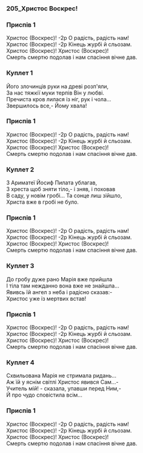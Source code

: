 ### 205_Христос Воскрес!
### Приспів 1
Христос (Воскрес)! -2р О радість, радість нам! <br/>Христос (Воскрес)! -2р Кінець журбі й сльозам.<br/>Христос (Воскрес)! Христос (Воскрес)!<br/>Смерть смертю подолав і нам спасіння вічне дав.
### Куплет 1
Його злочинців руки на древі розп'яли,<br/>За нас тяжкії муки терпів Він у любві.<br/>Пречиста кров лилася із ніг, рук і чола...<br/>Звершилось все,- Йому хвала!
### Приспів 1
Христос (Воскрес)! -2р О радість, радість нам! <br/>Христос (Воскрес)! -2р Кінець журбі й сльозам.<br/>Христос (Воскрес)! Христос (Воскрес)!<br/>Смерть смертю подолав і нам спасіння вічне дав.
### Куплет 2
З Ариматеї Йосиф Пилата ублагав,<br/>З хреста щоб зняти тіло,- і зняв, і поховав<br/>В саду, у новім гробі... Та сонце лиш зійшло,<br/>Христа вже в гробі не було.
### Приспів 1
Христос (Воскрес)! -2р О радість, радість нам! <br/>Христос (Воскрес)! -2р Кінець журбі й сльозам.<br/>Христос (Воскрес)! Христос (Воскрес)!<br/>Смерть смертю подолав і нам спасіння вічне дав.
### Куплет 3
До гробу дуже рано Марія вже прийшла <br/>І тіла там нежданно вона вже не знайшла...<br/>Явивсь їй ангел з неба і радісно сказав:-<br/> Христос уже із мертвих встав!
### Приспів 1
Христос (Воскрес)! -2р О радість, радість нам! <br/>Христос (Воскрес)! -2р Кінець журбі й сльозам.<br/>Христос (Воскрес)! Христос (Воскрес)!<br/>Смерть смертю подолав і нам спасіння вічне дав.
### Куплет 4
Схвильована Марія не стримала ридань...<br/>Аж їй у яснім світлі Христос явився Сам...-<br/>Учитель мій! - сказала, упавши перед Ним,-<br/>Й про чудо сповістила всім...
### Приспів 1
Христос (Воскрес)! -2р О радість, радість нам! <br/>Христос (Воскрес)! -2р Кінець журбі й сльозам.<br/>Христос (Воскрес)! Христос (Воскрес)!<br/>Смерть смертю подолав і нам спасіння вічне дав.
